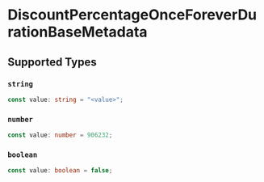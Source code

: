 # DiscountPercentageOnceForeverDurationBaseMetadata


## Supported Types

### `string`

```typescript
const value: string = "<value>";
```

### `number`

```typescript
const value: number = 906232;
```

### `boolean`

```typescript
const value: boolean = false;
```

